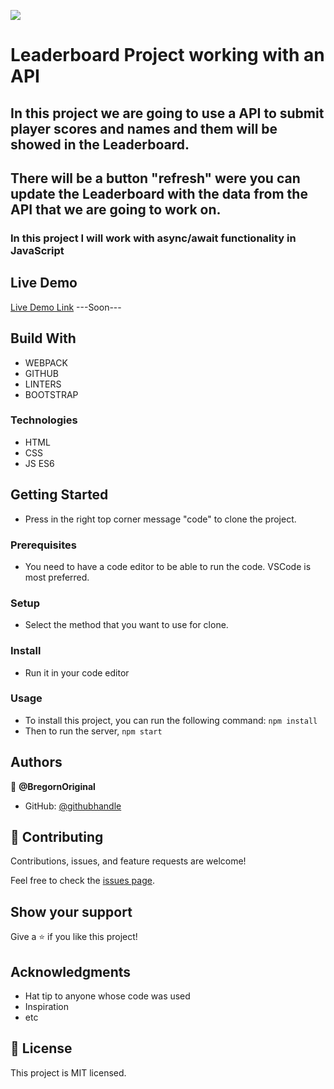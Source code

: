 ![](https://img.shields.io/badge/Microverse-blueviolet)

# Leaderboard Project working with an API

## In this project we are going to use a API to submit player scores and names and them will be showed in the Leaderboard.

## There will be a button "refresh" were you can update the Leaderboard with the data from the API that we are going to work on.

### In this project I will work with async/await functionality in JavaScript

## Live Demo

[Live Demo Link]() ---Soon---

## Build With

- WEBPACK
- GITHUB
- LINTERS
- BOOTSTRAP

### Technologies

- HTML 
- CSS
- JS ES6

## Getting Started

- Press in the right top corner message "code" to clone the project.

### Prerequisites

- You need to have a code editor to be able to run the code. VSCode is most preferred.

### Setup

- Select the method that you want to use for clone.

### Install

- Run it in your code editor

### Usage

- To install this project, you can run the following command: `npm install`
- Then to run the server, `npm start`

## Authors

👤 **@BregornOriginal**

- GitHub: [@githubhandle](https://github.com/@BregornOriginal)

## 🤝 Contributing

Contributions, issues, and feature requests are welcome!

Feel free to check the [issues page](../../issues/).

## Show your support

Give a ⭐️ if you like this project!

## Acknowledgments

- Hat tip to anyone whose code was used
- Inspiration
- etc

## 📝 License

This project is MIT licensed.
